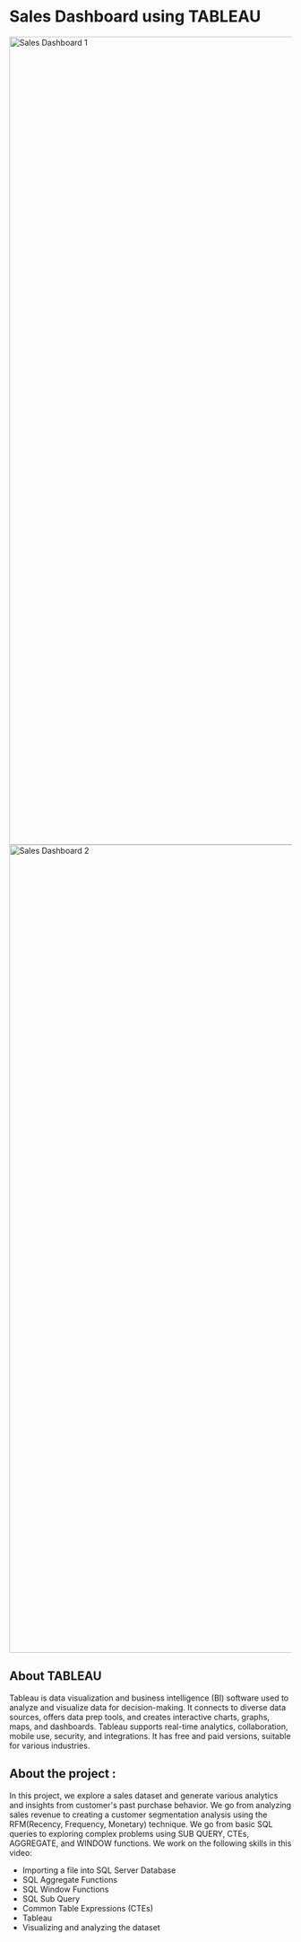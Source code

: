# Sales Dashboard using TABLEAU
<img width="1440" alt="Sales Dashboard 1" src="https://github.com/divykantsharma/Sales-Dashboard-using-TABLEAU/assets/89973756/1091a084-8a8f-4354-a0a7-8991dc08d3e6">
<img width="1440" alt="Sales Dashboard 2" src="https://github.com/divykantsharma/Sales-Dashboard-using-TABLEAU/assets/89973756/eaba9745-13c6-48d3-a513-64ec9c98fa86">

## About TABLEAU
Tableau is data visualization and business intelligence (BI) software used to analyze and visualize data for decision-making. It connects to diverse data sources, offers data prep tools, and creates interactive charts, graphs, maps, and dashboards. Tableau supports real-time analytics, collaboration, mobile use, security, and integrations. It has free and paid versions, suitable for various industries.
## About the project :
In this project, we explore a sales dataset and generate various analytics and insights from customer's past purchase behavior. We go from analyzing sales revenue to creating a customer segmentation analysis using the RFM(Recency, Frequency, Monetary) technique. We go from basic SQL queries to exploring complex problems using SUB QUERY, CTEs, AGGREGATE, and WINDOW functions. We work on the following skills in this video:
- Importing a file into SQL Server Database
- SQL Aggregate Functions
- SQL Window Functions
- SQL Sub Query
- Common Table Expressions (CTEs)
- Tableau
- Visualizing and analyzing the dataset
